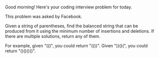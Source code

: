 Good morning! Here's your coding interview problem for today.This problem was asked by Facebook.Given a string of parentheses, find the balanced string that can be producedfrom it using the minimum number of insertions and deletions. If there aremultiple solutions, return any of them. For example, given "(()", you could return "(())". Given "))()(", you couldreturn "()()()()".
